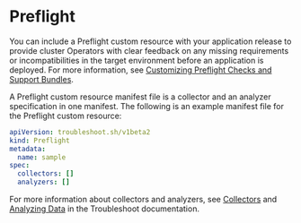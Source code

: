 # Preflight

You can include a Preflight custom resource with your application release to provide cluster Operators with clear feedback on any missing requirements or incompatibilities in the target environment before an application is deployed. For more information, see [Customizing Preflight Checks and Support Bundles](/vendor/preflight-support-bundle-creating/).

A Preflight custom resource manifest file is a collector and an analyzer specification in one manifest. The following is an example manifest file for the Preflight custom resource:

```yaml
apiVersion: troubleshoot.sh/v1beta2
kind: Preflight
metadata:
  name: sample
spec:
  collectors: []
  analyzers: []
```






For more information about collectors and analyzers, see [Collectors](https://troubleshoot.sh/docs/collect/collectors/) and [Analyzing Data](https://troubleshoot.sh/docs/analyze/) in the Troubleshoot documentation.
